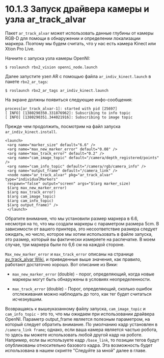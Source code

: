 # 10.1.3 Запуск драйвера камеры и узла ar\_track\_alvar

Пакет `ar_track_alvar` может использовать данные глубины от камеры RGB-D для помощи в обнаружении и определении локализации маркера. Поэтому мы будем считать, что у нас есть камера Kinect или Xtion Pro Live.  
  
Начните с запуска узла камеры OpenNI:

```text
$ roslaunch rbx2_vision openni_node.launch
```

Далее запустите узел AR с помощью файла `ar_indiv_kinect.launch` в пакете `rbx2_ar_tags`:

```text
$ roslaunch rbx2_ar_tags ar_indiv_kinect.launch 
```

На экране должны появиться следующие инфо-сообщения:

```text
process[ar_track_alvar-1]: started with pid [25697]
[ INFO] [1380290350.331876962]: Subscribing to info topic
[ INFO] [1380290351.344021916]: Subscribing to image topic 
```

Прежде чем продолжить, посмотрим на файл запуска `ar_indiv_kinect.install`.

```text
<launch>
 <arg name="marker_size" default="6.6" />
 <arg name="max_new_marker_error" default="0.08" />
 <arg name="max_track_error" default="0.2" />
 <arg name="cam_image_topic" default="/camera/depth_registered/points" />
 <arg name="cam_info_topic" default="/camera/rgb/camera_info" />
 <arg name="output_frame" default="/camera_link" />
 <node name="ar_track_alvar" pkg="ar_track_alvar" type="individualMarkers"
 respawn="false" output="screen" args="$(arg marker_size) 
 $(arg max_new_marker_error) 
 $(arg max_track_error) 
 $(arg cam_image_topic) 
 $(arg cam_info_topic) 
 $(arg output_frame)" /> 
 </launch>
```

Обратите внимание, что мы установили размер маркера в 6.6, несмотря на то, что мы создали маркеры с параметром размера 5cm. В зависимости от вашего принтера, это несоответствие размера следует ожидать, но число, которое мы хотим использовать в файле запуска, это размер, который вы фактически измеряете на распечатке. В моем случае, три маркера были по 6,6 см на каждой стороне.  
  
`Max_new_marker_error` и `max_track_error` описаны на странице [av\_track\_alvar Wiki](http://wiki.ros.org/ar_track_alvar), и приведенные выше значения, как правило, работают достаточно хорошо. Вот описание из Вики:

* `max_new_marker_error` \(double\) - порог, определяющий, когда новые маркеры могут быть обнаружены в условиях неопределенности.

* `max_track_error` \(double\) - Порог, определяющий, сколько ошибок отслеживания можно наблюдать до того, как тег будет считаться исчезнувшим.

Возвращаясь к вышеуказанному файлу запуска, `cam_image_topic` и `cam_info_topic` - это то, что мы ожидаем при использовании драйвера OpenNI. Параметр output\_frame является полезным параметром, на который следует обратить внимание. По умолчанию кадр установлен в `/camera_link frame`; однако, если ваша камера является частью робота, то здесь вы можете использовать любой другой кадр на роботе. Например, если вы используете кадр `/base_link`, то позиции тегов будут опубликованы относительно базового кадра. Эта возможность будет использована в нашем скрипте "Следуйте за мной" далее в главе.

